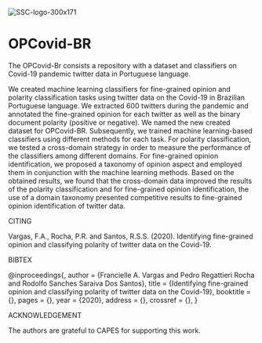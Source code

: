 ![SSC-logo-300x171](https://user-images.githubusercontent.com/19657817/63529693-77e6b100-c4db-11e9-9385-7d9b109427a2.png) 

# OPCovid-BR
The OPCovid-Br consists a repository with a dataset and classifiers on Covid-19 pandemic twitter data in Portuguese language.

We created machine learning classifiers for fine-grained opinion and polarity classification tasks using twitter data on the Covid-19 in Brazilian Portuguese language. We extracted 600 twitters during the pandemic and annotated the fine-grained opinion for each twitter as well as the binary document polarity (positive or negative). We named the new created dataset for OPCovid-BR. Subsequently, we trained machine learning-based classifiers using different methods for each task. For polarity classification, we tested a cross-domain strategy in order to measure the performance of the classifiers among different domains. For fine-grained opinion identification, we proposed a taxonomy of opinion aspect and employed them in conjunction with the machine learning methods. Based on the obtained results, we found that the cross-domain data improved the results of the polarity classification and for fine-grained opinion identification, the use of a domain taxonomy presented competitive results to fine-grained opinion identification of twitter data.


CITING

Vargas, F.A., Rocha, P.R. and Santos, R.S.S. (2020). Identifying fine-grained opinion and classifying polarity of twitter data on the Covid-19. 

BIBTEX

@inproceedings{,
  author    = {Francielle A. Vargas and
               Pedro Regattieri Rocha and
               Rodolfo Sanches Saraiva Dos Santos},
  title     = {Identifying fine-grained opinion and classifying polarity of twitter data on the Covid-19},
  booktitle = {},
  pages     = {},
  year      = {2020},
  address   = {},
  crossref  = {},
}


ACKNOWLEDGEMENT

The authors are grateful to CAPES for supporting this work.
